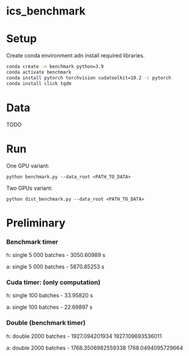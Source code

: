 # ics_benchmark


# Setup 

Create conda environment adn install required libraries.

```sh
conda create -n benchmark python=3.9
conda activate benchmark
conda install pytorch torchvision cudatoolkit=10.2 -c pytorch 
conda install click tqdm
```

# Data
TODO


# Run

One GPU variant: 
```
python benchmark.py --data_root <PATH_TO_DATA> 
```

Two GPUs variant:
```
python dist_benchmark.py --data_root <PATH_TO_DATA>
```

# Preliminary
### Benchmark timer 
h: single 5 000 batches - 3050.60989 s 

a: single 5 000 batches - 5870.85253 s

### Cuda timer: (only computation)
h: single 100 batches  - 33.95820 s

a:  single 100 batches -  22.69897 s

### Double (benchmark timer)
h: double 2000 batches - 1927.094201934 1927.109693536011

a: double 2000 batches - 1768.3506982559338 1768.0494095729664
